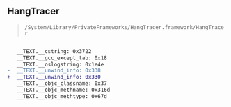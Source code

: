 ## HangTracer

> `/System/Library/PrivateFrameworks/HangTracer.framework/HangTracer`

```diff

   __TEXT.__cstring: 0x3722
   __TEXT.__gcc_except_tab: 0x18
   __TEXT.__oslogstring: 0x1e4e
-  __TEXT.__unwind_info: 0x338
+  __TEXT.__unwind_info: 0x330
   __TEXT.__objc_classname: 0x37
   __TEXT.__objc_methname: 0x316d
   __TEXT.__objc_methtype: 0x67d

```
